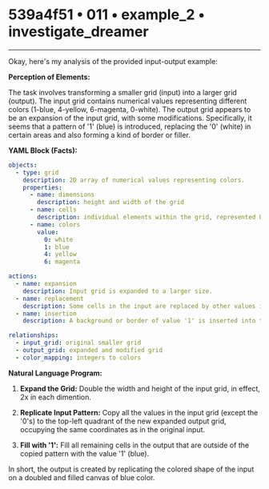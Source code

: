 # 539a4f51 • 011 • example_2 • investigate_dreamer

---
Okay, here's my analysis of the provided input-output example:

**Perception of Elements:**

The task involves transforming a smaller grid (input) into a larger grid (output). The input grid contains numerical values representing different colors (1-blue, 4-yellow, 6-magenta, 0-white). The output grid appears to be an expansion of the input grid, with some modifications. Specifically, it seems that a pattern of '1' (blue) is introduced, replacing the '0' (white) in certain areas and also forming a kind of border or filler.

**YAML Block (Facts):**



```yaml
objects:
  - type: grid
    description: 2D array of numerical values representing colors.
    properties:
      - name: dimensions
        description: height and width of the grid
      - name: cells
        description: individual elements within the grid, represented by integers.
      - name: colors
        value:
          0: white
          1: blue
          4: yellow
          6: magenta

actions:
  - name: expansion
    description: Input grid is expanded to a larger size.
  - name: replacement
    description: Some cells in the input are replaced by other values in the output. Original '0' values are subject to this.
  - name: insertion
    description: A background or border of value '1' is inserted into the expanded output.

relationships:
  - input_grid: original smaller grid
  - output_grid: expanded and modified grid
  - color_mapping: integers to colors
```



**Natural Language Program:**

1.  **Expand the Grid:** Double the width and height of the input grid, in effect, 2x in each dimention.

2.  **Replicate Input Pattern:** Copy all the values in the input grid (except the '0's) to the top-left quadrant of the new expanded output grid, occupying the same coordinates as in the original input.

3.  **Fill with '1':** Fill all remaining cells in the output that are outside of the copied pattern with the value '1' (blue).

In short, the output is created by replicating the colored shape of the input on a doubled and filled canvas of blue color.

